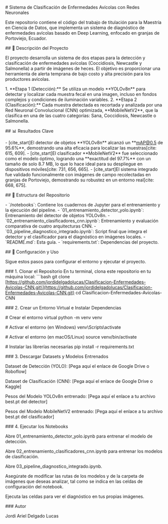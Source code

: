 \# Sistema de Clasificación de Enfermedades Avícolas con Redes
Neuronales

Este repositorio contiene el código del trabajo de titulación para la
Maestría en Ciencia de Datos, que implementa un sistema de diagnóstico
de enfermedades avícolas basado en Deep Learning, enfocado en granjas de
Portoviejo, Ecuador.

\## 📝 Descripción del Proyecto

El proyecto desarrolla un sistema de dos etapas para la detección y
clasificación de enfermedades avícolas (Coccidiosis, Newcastle y
Salmonella) a partir de imágenes de heces. El objetivo es proporcionar
una herramienta de alerta temprana de bajo costo y alta precisión para
los productores avícolas.

1\. \*\*Etapa 1 (Detección):\*\* Se utiliza un modelo \*\*YOLOv8n\*\*
para detectar y localizar cada muestra fecal en una imagen, incluso en
fondos complejos y condiciones de iluminación variables. 2. \*\*Etapa 2
(Clasificación):\*\* Cada muestra detectada es recortada y analizada por
una Red Neuronal Convolucional (CNN) optimizada, \*\*MobileNetV2\*\*,
que la clasifica en una de las cuatro categorías: Sana, Coccidiosis,
Newcastle o Salmonella.

\## 📊 Resultados Clave

\- \[cite_start\]El detector de objetos \*\*YOLOv8n\*\* alcanzó un
\*\*mAP@0.5 de 95.6%\*\*, demostrando una alta eficacia para localizar
las muestras\[cite: 615, 609\]. - \[cite_start\]El clasificador
\*\*MobileNetV2\*\* fue seleccionado como el modelo óptimo, logrando una
\*\*exactitud del 97.7%\*\* con un tamaño de solo 8.7 MB, lo que lo hace
ideal para su despliegue en dispositivos móviles\[cite: 731, 656,
665\]. - \[cite_start\]El sistema integrado fue validado funcionalmente
con imágenes de campo recolectadas en granjas de Portoviejo, demostrando
su robustez en un entorno real\[cite: 668, 675\].

\## 📂 Estructura del Repositorio

\- \`/notebooks\`: Contiene los cuadernos de Jupyter para el
entrenamiento y la ejecución del pipeline.  -
\`01_entrenamiento_detector_yolo.ipynb\`: Entrenamiento del detector de
objetos YOLOv8n.  - \`02_entrenamiento_clasificadores_cnn.ipynb\`:
Entrenamiento y evaluación comparativa de cuatro arquitecturas CNN.  -
\`03_pipeline_diagnostico_integrado.ipynb\`: Script final que integra el
detector y el clasificador para el diagnóstico en imágenes locales. -
\`README.md\`: Esta guía. - \`requirements.txt\`: Dependencias del
proyecto.

\## 🚀 Configuración y Uso

Sigue estos pasos para configurar el entorno y ejecutar el proyecto.

\### 1. Clonar el Repositorio En tu terminal, clona este repositorio en
tu máquina local: \`\`\`bash git clone
\[https://github.com/jordidelgadolucas/Clasificacion-Enfermedades-Avicolas-CNN.git\](https://github.com/jordidelgadolucas/Clasificacion-Enfermedades-Avicolas-CNN.git)
cd Clasificacion-Enfermedades-Avicolas-CNN

\### 2. Crear un Entorno Virtual e Instalar Dependencias

\# Crear el entorno virtual python -m venv venv

\# Activar el entorno (en Windows) venv\\Scripts\\activate

\# Activar el entorno (en macOS/Linux) source venv/bin/activate

\# Instalar las librerías necesarias pip install -r requirements.txt

\### 3. Descargar Datasets y Modelos Entrenados

Dataset de Detección (YOLO): \[Pega aquí el enlace de Google Drive o
Roboflow\]

Dataset de Clasificación (CNN): \[Pega aquí el enlace de Google Drive o
Kaggle\]

Pesos del Modelo YOLOv8n entrenado: \[Pega aquí el enlace a tu archivo
best.pt del detector\]

Pesos del Modelo MobileNetV2 entrenado: \[Pega aquí el enlace a tu
archivo best.pt del clasificador\]

\### 4. Ejecutar los Notebooks

Abre 01_entrenamiento_detector_yolo.ipynb para entrenar el modelo de
detección.

Abre 02_entrenamiento_clasificadores_cnn.ipynb para entrenar los modelos
de clasificación.

Abre 03_pipeline_diagnostico_integrado.ipynb.

Asegúrate de modificar las rutas de los modelos y de la carpeta de
imágenes que deseas analizar, tal como se indica en las celdas de
configuración del notebook.

Ejecuta las celdas para ver el diagnóstico en tus propias imágenes.

\### Autor

Jordi Ariel Delgado Lucas
